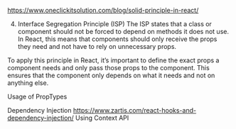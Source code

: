https://www.oneclickitsolution.com/blog/solid-principle-in-react/ 

4. Interface Segregation Principle  (ISP)
The ISP states that a class or component should not be forced to depend on methods it does not use. In React, this means that components should only receive the props they need and not have to rely on unnecessary props.

To apply this principle in React, it’s important to define the exact props a component needs and only pass those props to the component. This ensures that the component only depends on what it needs and not on anything else.

Usage of PropTypes 

Dependency Injection
https://www.zartis.com/react-hooks-and-dependency-injection/
Using Context API

